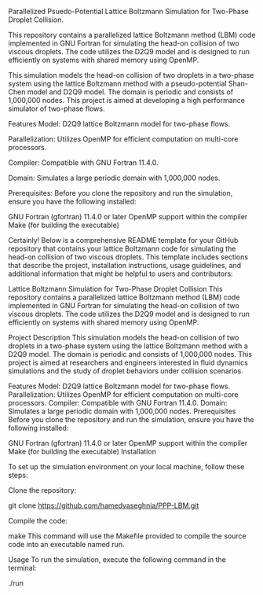 Parallelized Psuedo-Potential Lattice Boltzmann Simulation for Two-Phase Droplet Collision.

This repository contains a parallelized lattice Boltzmann method (LBM) code implemented in GNU Fortran for simulating the head-on collision of two viscous droplets. The code utilizes the D2Q9 model and is designed to run efficiently on systems with shared memory using OpenMP.

This simulation models the head-on collision of two droplets in a two-phase system using the lattice Boltzmann method with a pseudo-potential Shan-Chen model and D2Q9 model. The domain is periodic and consists of 1,000,000 nodes. This project is aimed at developing a high performance simulator of two-phase flows.

Features
Model: D2Q9 lattice Boltzmann model for two-phase flows.

Parallelization: Utilizes OpenMP for efficient computation on multi-core processors.

Compiler: Compatible with GNU Fortran 11.4.0.

Domain: Simulates a large periodic domain with 1,000,000 nodes.


Prerequisites:
Before you clone the repository and run the simulation, ensure you have the following installed:

GNU Fortran (gfortran) 11.4.0 or later
OpenMP support within the compiler
Make (for building the executable)










Certainly! Below is a comprehensive README template for your GitHub repository that contains your lattice Boltzmann code for simulating the head-on collision of two viscous droplets. This template includes sections that describe the project, installation instructions, usage guidelines, and additional information that might be helpful to users and contributors:

Lattice Boltzmann Simulation for Two-Phase Droplet Collision
This repository contains a parallelized lattice Boltzmann method (LBM) code implemented in GNU Fortran for simulating the head-on collision of two viscous droplets. The code utilizes the D2Q9 model and is designed to run efficiently on systems with shared memory using OpenMP.

Project Description
This simulation models the head-on collision of two droplets in a two-phase system using the lattice Boltzmann method with a D2Q9 model. The domain is periodic and consists of 1,000,000 nodes. This project is aimed at researchers and engineers interested in fluid dynamics simulations and the study of droplet behaviors under collision scenarios.

Features
Model: D2Q9 lattice Boltzmann model for two-phase flows.
Parallelization: Utilizes OpenMP for efficient computation on multi-core processors.
Compiler: Compatible with GNU Fortran 11.4.0.
Domain: Simulates a large periodic domain with 1,000,000 nodes.
Prerequisites
Before you clone the repository and run the simulation, ensure you have the following installed:

GNU Fortran (gfortran) 11.4.0 or later
OpenMP support within the compiler
Make (for building the executable)
Installation







To set up the simulation environment on your local machine, follow these steps:

Clone the repository:

git clone https://github.com/hamedvaseghnia/PPP-LBM.git

Compile the code:

make
This command will use the Makefile provided to compile the source code into an executable named run.

Usage
To run the simulation, execute the following command in the terminal:

./run
